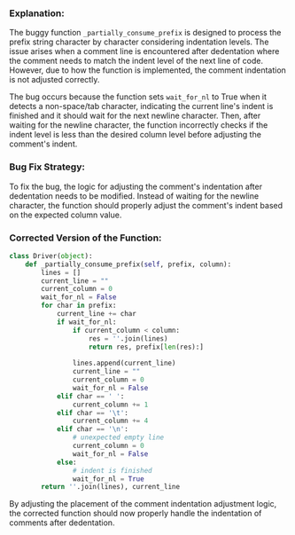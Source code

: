 ### Explanation:
The buggy function `_partially_consume_prefix` is designed to process the prefix string character by character considering indentation levels. The issue arises when a comment line is encountered after dedentation where the comment needs to match the indent level of the next line of code. However, due to how the function is implemented, the comment indentation is not adjusted correctly.

The bug occurs because the function sets `wait_for_nl` to True when it detects a non-space/tab character, indicating the current line's indent is finished and it should wait for the next newline character. Then, after waiting for the newline character, the function incorrectly checks if the indent level is less than the desired column level before adjusting the comment's indent.

### Bug Fix Strategy:
To fix the bug, the logic for adjusting the comment's indentation after dedentation needs to be modified. Instead of waiting for the newline character, the function should properly adjust the comment's indent based on the expected column value.

### Corrected Version of the Function:
```python
class Driver(object):
    def _partially_consume_prefix(self, prefix, column):
        lines = []
        current_line = ""
        current_column = 0
        wait_for_nl = False
        for char in prefix:
            current_line += char
            if wait_for_nl:
                if current_column < column:
                    res = ''.join(lines)
                    return res, prefix[len(res):]
    
                lines.append(current_line)
                current_line = ""
                current_column = 0
                wait_for_nl = False
            elif char == ' ':
                current_column += 1
            elif char == '\t':
                current_column += 4
            elif char == '\n':
                # unexpected empty line
                current_column = 0
                wait_for_nl = False
            else:
                # indent is finished
                wait_for_nl = True
        return ''.join(lines), current_line
```

By adjusting the placement of the comment indentation adjustment logic, the corrected function should now properly handle the indentation of comments after dedentation.